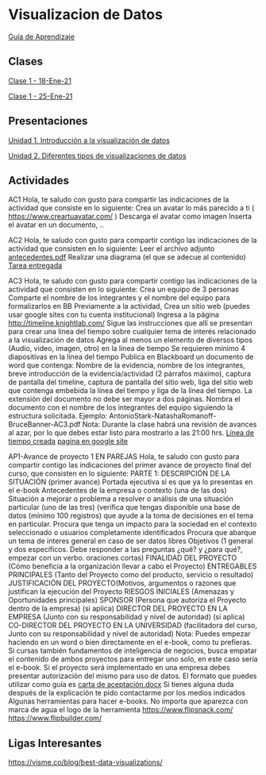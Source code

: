 # Visualizacion de Datos
[Guía de Aprendizaje](https://github.com/mosesmarin/Maestria-Ciencia-de-datos-e-inteligencia-de-negocios/blob/master/Visualizacion-de-Datos/presentaciones/DAT504-VISUALIZACIO%CC%81N%20DE%20DATOS-GUIA%20DE%20APRENDIZAJE.pdf)

## Clases
[Clase 1 - 18-Ene-21](https://youtu.be/pe_jBqiaWT4)

[Clase 1 - 25-Ene-21](https://youtu.be/JYlKXy-Ek04)

## Presentaciones
[Unidad 1. Introducción a la visualización de datos](https://github.com/mosesmarin/Maestria-Ciencia-de-datos-e-inteligencia-de-negocios/blob/master/Visualizacion-de-Datos/presentaciones/DAT504-Unidad%201%20Primavera%202021.pdf)

[Unidad 2. Diferentes tipos de visualizaciones de datos](https://github.com/mosesmarin/Maestria-Ciencia-de-datos-e-inteligencia-de-negocios/blob/master/Visualizacion-de-Datos/presentaciones/DAT504-Unidad%202%20Primavera%202021.pdf)

## Actividades

AC1
Hola, te saludo con gusto para compartir las indicaciones de la actividad que consiste en lo siguiente: Crea un avatar lo más parecido a ti ( https://www.creartuavatar.com/ ) Descarga el avatar como imagen Inserta el avatar en un documento, ..

AC2
Hola, te saludo con gusto para compartir contigo las indicaciones de la actividad que consisten en lo siguiente:
Leer el archivo adjunto [antecedentes.pdf](https://github.com/mosesmarin/Maestria-Ciencia-de-datos-e-inteligencia-de-negocios/blob/master/Visualizacion-de-Datos/archivos/antecedentes_compressed.pdf)
Realizar una diagrama (el que se adecue al contenido)
[Tarea entregada](https://github.com/mosesmarin/Maestria-Ciencia-de-datos-e-inteligencia-de-negocios/blob/master/Visualizacion-de-Datos/archivos/Moises-Marin-AC2.pdf)

AC3
Hola, te saludo con gusto para compartir contigo las indicaciones de la actividad que consisten en lo siguiente:
Crea un equipo de 3 personas
Comparte el nombre de los integrantes y el nombre del equipo para formalizarlos en BB
Previamente a la actividad,
Crea un sitio web (puedes usar google sites con tu cuenta institucional)
Ingresa a la página http://timeline.knightlab.com/
Sigue las instrucciones que allí se presentan para crear una línea del tiempo sobre cualquier tema de interés relacionado a la visualización de datos
Agrega al menos un elemento de diversos tipos (Audio, video, imagen, otro) en la línea de tiempo
Se requieren mínimo 4 diapositivas en la línea del tiempo
Publica en Blackboard un documento de word que contenga: Nombre de la evidencia, nombre de los integrantes, breve introducción de la evidencia/actividad (2 párrafos máximo), captura de pantalla del timeline, captura de pantalla del sitio web, liga del sitio web que contenga embebida la línea del tiempo y liga de la línea del tiempo.
La extensión del documento no debe ser mayor a dos páginas.
Nombra el documento con el nombre de los integrantes del equipo siguiendo la estructura solicitada. Ejemplo: AntonioStark-NatashaRomanoff-BruceBanner-AC3.pdf
Nota: Durante la clase habrá una revisión de avances al azar, por lo que debes estar listo para mostrarlo a las 21:00 hrs.
[Línea de tiempo creada](https://cdn.knightlab.com/libs/timeline3/latest/embed/index.html?source=1ZCQRaIT_B_fWwYsOhkAYBO7rOkDZ3F5S_6Pu-E16e6s&font=Default&lang=en&initial_zoom=2&height=650%27)
[pagina en google site](https://sites.google.com/upaep.edu.mx/datamaticos-ac3/inicio)

AP1-Avance de proyecto 1
EN PAREJAS
Hola, te saludo con gusto para compartir contigo las indicaciones del primer avance de proyecto final del curso, que consisten en lo siguiente:
PARTE 1: DESCRIPCIÓN DE LA SITUACIÓN (primer avance)
Portada ejecutiva si es que ya lo presentas en el e-book
Antecedentes de la empresa o contexto (una de las dos)
Situación a mejorar o problema a resolver o análisis de una situación particular (uno de las tres) (verifica que tengas disponible una base de datos (mínimo 100 registros) que ayude a la toma de decisiones en el tema en particular. 
Procura que tenga un impacto para la sociedad en el contexto seleccionado o usuarios completamente identificados
Procura que abarque un tema de interes general en caso de ser datos libres
Objetivos (1 general y dos específicos. Debe responder a las preguntas ¿qué? y ¿para qué?, empezar con un verbo. oraciones cortas)
FINALIDAD DEL PROYECTO (Cómo beneficia a la organización llevar a cabo el Proyecto)
ENTREGABLES PRINCIPALES (Tanto del Proyecto como del producto, servicio o resultado)
JUSTIFICACIÓN DEL PROYECTO(Motivos, argumentos o razones que justifican la ejecución del Proyecto
RIESGOS INICIALES (Amenazas y Oportunidades principales)
SPONSOR (Persona que autoriza el Proyecto dentro de la empresa) (si aplica)
DIRECTOR DEL PROYECTO EN LA EMPRESA (Junto con su responsabilidad y nivel de autoridad) (si aplica)
CO-DIRECTOR DEL PROYECTO EN LA UNIVERSIDAD (facilitadora del curso, Junto con su responsabilidad y nivel de autoridad)
Nota:
Puedes empezar haciendo en un word o bien directamente en el e-book, como tu prefieras.
Si cursas también fundamentos de inteligencia de negocios, busca empatar el contenido de ambos proyectos para entregar uno solo, en este caso sería el e-book.
Si el proyecto será implementado en una empresa debes presentar autorización del mismo para uso de datos. El formato que puedes utilizar como guía es
[carta de aceptación.docx](https://github.com/mosesmarin/Maestria-Ciencia-de-datos-e-inteligencia-de-negocios/blob/master/Visualizacion-de-Datos/archivos/carta%20de%20aceptaci%C3%B3n.docx)
Si tienes alguna duda después de la explicación te pido contactarme por los medios indicados
Algunas herramientas para hacer e-books. No importa que aparezca con marca de agua el logo de la herramienta
https://www.flipsnack.com/
https://www.flipbuilder.com/



## Ligas Interesantes

https://visme.co/blog/best-data-visualizations/
